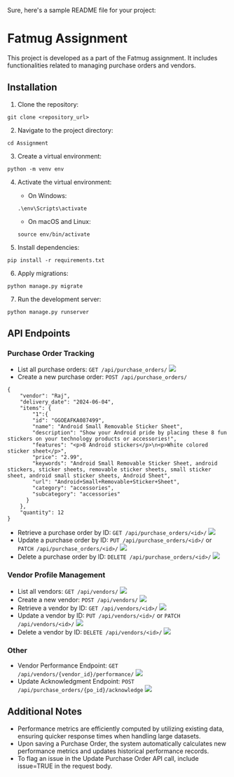 Sure, here's a sample README file for your project:


# Fatmug Assignment

This project is developed as a part of the Fatmug assignment. It includes functionalities related to managing purchase orders and vendors.

## Installation

1. Clone the repository:

```
git clone <repository_url>
```

2. Navigate to the project directory:

```
cd Assignment
```

3. Create a virtual environment:

```
python -m venv env
```

4. Activate the virtual environment:

   - On Windows:

   ```
   .\env\Scripts\activate
   ```

   - On macOS and Linux:

   ```
   source env/bin/activate
   ```

5. Install dependencies:

```
pip install -r requirements.txt
```

6. Apply migrations:

```
python manage.py migrate
```

7. Run the development server:

```
python manage.py runserver
```

## API Endpoints

### Purchase Order Tracking

- List all purchase orders: `GET /api/purchase_orders/`
![](img/list_po.png)
- Create a new purchase order: `POST /api/purchase_orders/`
```
{
    "vendor": "Raj",
    "delivery_date": "2024-06-04",
    "items": {
        "1":{
        "id": "GGOEAFKA087499",
        "name": "Android Small Removable Sticker Sheet",
        "description": "Show your Android pride by placing these 8 fun stickers on your technology products or accessories!",
        "features": "<p>8 Android stickers</p>\n<p>White colored sticker sheet</p>",
        "price": "2.99",
        "keywords": "Android Small Removable Sticker Sheet, android stickers, sticker sheets, removable sticker sheets, small sticker sheet, android small sticker sheets, Android Sheet",
        "url": "Android+Small+Removable+Sticker+Sheet",
        "category": "accessories",
        "subcategory": "accessories"
      }
    },
    "quantity": 12
}
```
- Retrieve a purchase order by ID: `GET /api/purchase_orders/<id>/`
![](img/po_details.png)
- Update a purchase order by ID: `PUT /api/purchase_orders/<id>/` or `PATCH /api/purchase_orders/<id>/`
![](img/update_po.png)
- Delete a purchase order by ID: `DELETE /api/purchase_orders/<id>/`
![](img/delete_po.png)

### Vendor Profile Management

- List all vendors: `GET /api/vendors/`
![](img/list_vendors.png)
- Create a new vendor: `POST /api/vendors/`
![](img/create_vendor.png)
- Retrieve a vendor by ID: `GET /api/vendors/<id>/`
![](img/vendor_details.png)
- Update a vendor by ID: `PUT /api/vendors/<id>/` or `PATCH /api/vendors/<id>/`
![](img/update_vendor.png)
- Delete a vendor by ID: `DELETE /api/vendors/<id>/`
![](img/delete_vendor.png)

### Other

- Vendor Performance Endpoint: `GET /api/vendors/{vendor_id}/performance/`
![](img/vendor_perfo.png)
- Update Acknowledgment Endpoint: `POST /api/purchase_orders/{po_id}/acknowledge`
![](img/ack_po.png)

## Additional Notes

- Performance metrics are efficiently computed by utilizing existing data, ensuring quicker response times when handling large datasets.
- Upon saving a Purchase Order, the system automatically calculates new performance metrics and updates historical performance records.
- To flag an issue in the Update Purchase Order API call, include issue=TRUE in the request body.
